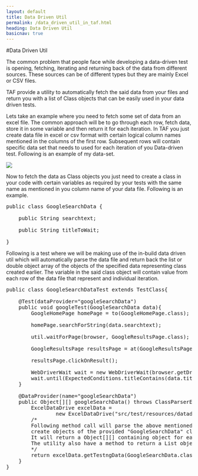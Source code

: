 ```yaml
---
layout: default
title: Data Driven Util
permalink: /data_driven_util_in_taf.html
heading: Data Driven Util
basicnav: true
---
```

#Data Driven Util

The common problem that people face while developing a data-driven test is opening, fetching, iterating and returning back of the data from different sources.
These sources can be of different types but they are mainly Excel or CSV files.

TAF provide a utility to automatically fetch the said data from your files and return you with a list of Class objects that can be easily used in your data driven tests.

Lets take an example where you need to fetch some set of data from an excel file. The common approach will be to go through each row, fetch data, store it in some variable and then return it for each iteration. In TAF you just create data file in excel or csv format with certain logical column names mentioned in the columns of the first row.
Subsequent rows will contain specific data set that needs to used for each iteration of you Data-driven test.
Following is an example of my data-set.

<img src="{{site.base_url}}/images/GoogleSearchData-xls.png" />

Now to fetch the data as Class objects you just need to create a class in your code with certain variables as required by your tests with the same name as mentioned in you column name of your data file. Following is an example.

<pre class="brush: java;">
public class GoogleSearchData {
	
	public String searchtext;
	
	public String titleToWait;

}
</pre>

Following is a test where we will be making use of the in-build data driven util which will automatically parse the data file and return back the 
list or double object array of the objects of the specified data representing class created earlier. 
The variable in the said class object will contain value from each row of the data file that represent and individual iteration.

<pre class="brush: java;">
public class GoogleSearchDataTest extends TestClass{
	
	@Test(dataProvider="googleSearchData")
	public void googleTest(GoogleSearchData data){
		GoogleHomePage homePage = to(GoogleHomePage.class);
		
		homePage.searchForString(data.searchtext);
		
		util.waitForPage(browser, GoogleResultsPage.class);		
		
		GoogleResultsPage resultsPage = at(GoogleResultsPage.class);
		
		resultsPage.clickOnResult();
		
		WebDriverWait wait = new WebDriverWait(browser.getDriver(), 60);
		wait.until(ExpectedConditions.titleContains(data.titleToWait));
	}
	
	@DataProvider(name="googleSearchData")
	public Object[][] googleSearchData() throws ClassParserException, DataNotAvailableException{
		ExcelDataDrive excelData = 
				new ExcelDataDrive("src/test/resources/datadrive/GoogleSearchData.xls");
		/*
		Following method call will parse the above mentioned Excel file and 
		create objects of the provided "GoogleSearchData" class.
		It will return a Object[][] containing object for each iteration. 
		The utility also have a method to return a List object. 
		*/
		return excelData.getTestngData(GoogleSearchData.class);
	}
}
</pre>


